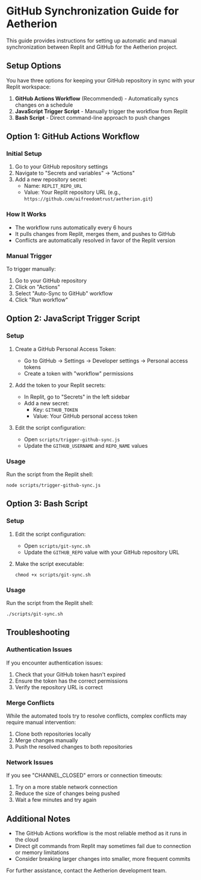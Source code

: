 # GitHub Synchronization Guide for Aetherion

This guide provides instructions for setting up automatic and manual synchronization between Replit and GitHub for the Aetherion project.

## Setup Options

You have three options for keeping your GitHub repository in sync with your Replit workspace:

1. **GitHub Actions Workflow** (Recommended) - Automatically syncs changes on a schedule
2. **JavaScript Trigger Script** - Manually trigger the workflow from Replit
3. **Bash Script** - Direct command-line approach to push changes

## Option 1: GitHub Actions Workflow

### Initial Setup

1. Go to your GitHub repository settings
2. Navigate to "Secrets and variables" → "Actions"
3. Add a new repository secret:
   - Name: `REPLIT_REPO_URL`
   - Value: Your Replit repository URL (e.g., `https://github.com/aifreedomtrust/aetherion.git`)

### How It Works

- The workflow runs automatically every 6 hours
- It pulls changes from Replit, merges them, and pushes to GitHub
- Conflicts are automatically resolved in favor of the Replit version

### Manual Trigger

To trigger manually:
1. Go to your GitHub repository
2. Click on "Actions"
3. Select "Auto-Sync to GitHub" workflow
4. Click "Run workflow"

## Option 2: JavaScript Trigger Script

### Setup

1. Create a GitHub Personal Access Token:
   - Go to GitHub → Settings → Developer settings → Personal access tokens
   - Create a token with "workflow" permissions
   
2. Add the token to your Replit secrets:
   - In Replit, go to "Secrets" in the left sidebar
   - Add a new secret:
     - Key: `GITHUB_TOKEN`
     - Value: Your GitHub personal access token

3. Edit the script configuration:
   - Open `scripts/trigger-github-sync.js`
   - Update the `GITHUB_USERNAME` and `REPO_NAME` values

### Usage

Run the script from the Replit shell:

```
node scripts/trigger-github-sync.js
```

## Option 3: Bash Script

### Setup

1. Edit the script configuration:
   - Open `scripts/git-sync.sh`
   - Update the `GITHUB_REPO` value with your GitHub repository URL

2. Make the script executable:
   ```
   chmod +x scripts/git-sync.sh
   ```

### Usage

Run the script from the Replit shell:

```
./scripts/git-sync.sh
```

## Troubleshooting

### Authentication Issues

If you encounter authentication issues:

1. Check that your GitHub token hasn't expired
2. Ensure the token has the correct permissions
3. Verify the repository URL is correct

### Merge Conflicts

While the automated tools try to resolve conflicts, complex conflicts may require manual intervention:

1. Clone both repositories locally
2. Merge changes manually
3. Push the resolved changes to both repositories

### Network Issues

If you see "CHANNEL_CLOSED" errors or connection timeouts:

1. Try on a more stable network connection
2. Reduce the size of changes being pushed
3. Wait a few minutes and try again

## Additional Notes

- The GitHub Actions workflow is the most reliable method as it runs in the cloud
- Direct git commands from Replit may sometimes fail due to connection or memory limitations
- Consider breaking larger changes into smaller, more frequent commits

For further assistance, contact the Aetherion development team.